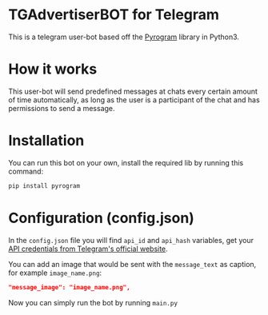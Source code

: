 # TGAdvertiserBOT for Telegram
This is a telegram user-bot based off the [Pyrogram](https://github.com/pyrogram/pyrogram) library in Python3. 

# How it works

This user-bot will send predefined messages at chats every certain amount of time automatically, as long as the user is a participant of the chat and has permissions to send a message.

# Installation

You can run this bot on your own, install the required lib by running this command: 

```bash
pip install pyrogram
```

# Configuration (config.json)

In the `config.json` file you will find `api_id` and `api_hash` variables, get your [API credentials from Telegram's official website](https://my.telegram.org/auth).

You can add an image that would be sent with the `message_text` as caption, for example `image_name.png`:
```json
"message_image": "image_name.png",
```

Now you can simply run the bot by running `main.py`
